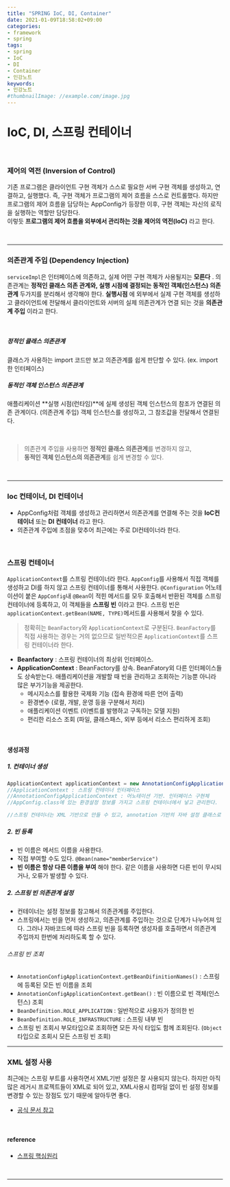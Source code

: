 ```yaml
---
title: "SPRING IoC, DI, Container"
date: 2021-01-09T18:58:02+09:00
categories:
- framework
- spring
tags:
- spring
- IoC
- DI
- Container
- 인강노트
keywords:
- 인강노트
#thumbnailImage: //example.com/image.jpg
---
```


<!--more-->
# IoC, DI, 스프링 컨테이너

&nbsp;

### 제어의 역전 (Inversion of Control)
기존 프로그램은 클라이언트 구현 객체가 스스로 필요한 서버 구현 객체를 생성하고, 연결하고, 실행했다. 즉, 구현 객체가 프로그램의 제어 흐름을 스스로 컨트롤했다. 하지만 프로그램의 제어 흐름을 담당하는 AppConfig가 등장한 이후, 구현 객체는 자신의 로직을 실행하는 역할만 담당한다.   
이렇듯 **프로그램의 제어 흐름을 외부에서 관리하는 것을 제어의 역전(IoC)** 라고 한다.

&nbsp;

-----


### 의존관계 주입 (Dependency Injection)
`serviceImpl`은 인터페이스에 의존하고, 실제 어떤 구현 객체가 사용될지는 **모른다** . 의존관계는 **정적인 클래스 의존 관계와, 실행 시점에 결정되는 동적인 객체(인스턴스) 의존관계** 두가지를 분리해서 생각해야 한다. **실행시점** 에 외부에서 실제 구현 객체를 생성하고 클라이언트에 전달해서 클라이언트와 서버의 실제 의존관계가 연결 되는 것을 **의존관계 주입** 이라고 한다. 

&nbsp;

##### 정적인 클래스 의존관계
클래스가 사용하는 import 코드만 보고 의존관계를 쉽게 판단할 수 있다. (ex. import한 인터페이스) 

##### 동적인 객체 인스턴스 의존관계
애플리케이션 **실행 시점(런타임)**에 실제 생성된 객체 인스턴스의 참조가 연결된 의존 관계이다. (의존관계 주입) 객체 인스턴스를 생성하고, 그 참조값을 전달해서 연결된다.

&nbsp;

> 의존관계 주입을 사용하면 **정적인 클래스 의존관계**를 변경하지 않고,    
> **동적인 객체 인스턴스의 의존관계**를 쉽게 변경할 수 있다.


&nbsp;

-----

### Ioc 컨테이너, DI 컨테이너
- AppConfig처럼 객체를 생성하고 관리하면서 의존관계를 연결해 주는 것을 **IoC컨테이너** 또는 **DI 컨테이너** 라고 한다.
- 의존관계 주입에 초점을 맞추어 최근에는 주로 DI컨테이너라 한다.

&nbsp;


### 스프링 컨테이너
`ApplicationContext`를 스프링 컨테이너라 한다. `AppConfig`를 사용해서 직접 객체를 생성하고 DI를 하지 않고 스프링 컨테이너를 통해서 사용한다. `@Configuration` 어노테이션이 붙은 `AppConfig`내 `@Bean`이 적힌 메서드를 모두 호출해서 반환된 객체를 스프링 컨테이너에 등록하고, 이 객체들을 **스프링 빈** 이라고 한다. 스프링 빈은 `applicationContext.getBean(NAME, TYPE)`메서드를 사용해서 찾을 수 있다. 

> 정확히는 `BeanFactory`와 `ApplicationContext`로 구분된다. `BeanFactory`를 직접 사용하는 경우는 거의 없으므로 일반적으론 `ApplicationContext`를 스프링 컨테이너라 한다.

- **Beanfactory** : 스프링 컨테이너의 최상위 인터페이스.
- **ApplicationContext** : BeanFactory를 상속. BeanFatory외 다른 인터페이스들도 상속받는다. 애플리케이션을 개발할 때 빈을 관리하고 조회하는 기능뿐 아니라 많은 부가기능을 제공한다.
  - 메시지소스를 활용한 국제화 기능 (접속 환경에 따른 언어 출력) 
  - 환경변수 (로컬, 개발, 운영 등을 구분해서 처리)
  - 애플리케이션 이벤트 (이벤트를 발행하고 구독하는 모델 지원)
  - 편리한 리소스 조회 (파일, 클래스패스, 외부 등에서 리소스 편리하게 조회)

&nbsp;

#### 생성과정

##### 1. 컨테이너 생성

```java
ApplicationContext applicationContext = new AnnotationConfigApplicationContext(AppConfig.class);
//ApplicationContext : 스프링 컨테이너 인터페이스
//AnnotationConfigApplicationContext : 어노테이션 기반. 인터페이스 구현체
//AppConfig.class에 있는 환경설정 정보를 가지고 스프링 컨테이너에서 넣고 관리한다.

//스프링 컨테이너는 XML 기반으로 만들 수 있고, annotation 기반의 자바 설정 클래스로 만들 수 있다.
```

##### 2. 빈 등록
- 빈 이름은 메서드 이름을 사용한다.
- 직접 부여할 수도 있다. `@Bean(name="memberService")`
- **빈 이름은 항상 다른 이름을 부여** 해야 한다. 같은 이름을 사용하면 다른 빈이 무시되거나, 오류가 발생할 수 있다.

##### 2. 스프링 빈 의존관계 설정
- 컨테이너는 설정 정보를 참고해서 의존관계를 주입한다.
- 스프링에서는 빈을 먼저 생성하고, 의존관계를 주입하는 것으로 단계가 나누어져 있다. 그러나 자바코드에 따라 스프링 빈을 등록하면 생성자를 호출하면서 의존관계 주입까지 한번에 처리하도록 할 수 있다.

###### 스프링 빈 조회
- `AnnotationConfigApplicationContext.getBeanDifinitionNames()` : 스프링에 등록된 모든 빈 이름을 조회
- `AnnotationConfigApplicationContext.getBean()` : 빈 이름으로 빈 객체(인스턴스) 조회
- `BeanDefinition.ROLE_APPLICATION` : 일반적으로 사용자가 정의한 빈
- `BeanDefinition.ROLE_INFRASTRUCTURE` : 스프링 내부 빈
- 스프링 빈 조회시 부모타입으로 조회하면 모든 자식 타입도 함께 조회된다. (`Object`타입으로 조회시 모든 스프링 빈 조회)

-----

### XML 설정 사용
최근에는 스프링 부트를 사용하면서 XML기반 설정은 잘 사용되지 않는다. 하지만 아직 많은 레거시 프로젝트들이 XML로 되어 있고, XML사용시 컴파일 없이 빈 설정 정보를 변경할 수 있는 장점도 있기 때문에 알아두면 좋다.

- [공식 문서 참고](https://spring.io/projects/spring-framework)




&nbsp;

#### reference
- [스프링 핵심원리](https://www.inflearn.com/course/%EC%8A%A4%ED%94%84%EB%A7%81-%ED%95%B5%EC%8B%AC-%EC%9B%90%EB%A6%AC-%EA%B8%B0%EB%B3%B8%ED%8E%B8/dashboard)

&nbsp;

-----
